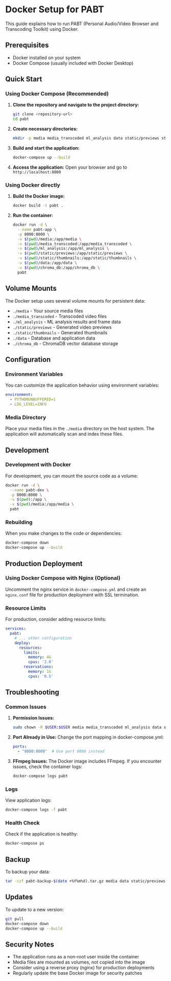 # Docker Setup for PABT

This guide explains how to run PABT (Personal Audio/Video Browser and Transcoding Toolkit) using Docker.

## Prerequisites

- Docker installed on your system
- Docker Compose (usually included with Docker Desktop)

## Quick Start

### Using Docker Compose (Recommended)

1. **Clone the repository and navigate to the project directory:**
   ```bash
   git clone <repository-url>
   cd pabt
   ```

2. **Create necessary directories:**
   ```bash
   mkdir -p media media_transcoded ml_analysis data static/previews static/thumbnails chroma_db
   ```

3. **Build and start the application:**
   ```bash
   docker-compose up --build
   ```

4. **Access the application:**
   Open your browser and go to `http://localhost:8000`

### Using Docker directly

1. **Build the Docker image:**
   ```bash
   docker build -t pabt .
   ```

2. **Run the container:**
   ```bash
   docker run -d \
     --name pabt-app \
     -p 8000:8000 \
     -v $(pwd)/media:/app/media \
     -v $(pwd)/media_transcoded:/app/media_transcoded \
     -v $(pwd)/ml_analysis:/app/ml_analysis \
     -v $(pwd)/static/previews:/app/static/previews \
     -v $(pwd)/static/thumbnails:/app/static/thumbnails \
     -v $(pwd)/data:/app/data \
     -v $(pwd)/chroma_db:/app/chroma_db \
     pabt
   ```

## Volume Mounts

The Docker setup uses several volume mounts for persistent data:

- `./media` - Your source media files
- `./media_transcoded` - Transcoded video files
- `./ml_analysis` - ML analysis results and frame data
- `./static/previews` - Generated video previews
- `./static/thumbnails` - Generated thumbnails
- `./data` - Database and application data
- `./chroma_db` - ChromaDB vector database storage

## Configuration

### Environment Variables

You can customize the application behavior using environment variables:

```yaml
environment:
  - PYTHONUNBUFFERED=1
  - LOG_LEVEL=INFO
```

### Media Directory

Place your media files in the `./media` directory on the host system. The application will automatically scan and index these files.

## Development

### Development with Docker

For development, you can mount the source code as a volume:

```bash
docker run -d \
  --name pabt-dev \
  -p 8000:8000 \
  -v $(pwd):/app \
  -v $(pwd)/media:/app/media \
  pabt
```

### Rebuilding

When you make changes to the code or dependencies:

```bash
docker-compose down
docker-compose up --build
```

## Production Deployment

### Using Docker Compose with Nginx (Optional)

Uncomment the nginx service in `docker-compose.yml` and create an `nginx.conf` file for production deployment with SSL termination.

### Resource Limits

For production, consider adding resource limits:

```yaml
services:
  pabt:
    # ... other configuration
    deploy:
      resources:
        limits:
          memory: 4G
          cpus: '2.0'
        reservations:
          memory: 1G
          cpus: '0.5'
```

## Troubleshooting

### Common Issues

1. **Permission Issues:**
   ```bash
   sudo chown -R $USER:$USER media media_transcoded ml_analysis data static
   ```

2. **Port Already in Use:**
   Change the port mapping in docker-compose.yml:
   ```yaml
   ports:
     - "8080:8000"  # Use port 8080 instead
   ```

3. **FFmpeg Issues:**
   The Docker image includes FFmpeg. If you encounter issues, check the container logs:
   ```bash
   docker-compose logs pabt
   ```

### Logs

View application logs:
```bash
docker-compose logs -f pabt
```

### Health Check

Check if the application is healthy:
```bash
docker-compose ps
```

## Backup

To backup your data:
```bash
tar -czf pabt-backup-$(date +%Y%m%d).tar.gz media data static/previews static/thumbnails ml_analysis chroma_db
```

## Updates

To update to a new version:
```bash
git pull
docker-compose down
docker-compose up --build
```

## Security Notes

- The application runs as a non-root user inside the container
- Media files are mounted as volumes, not copied into the image
- Consider using a reverse proxy (nginx) for production deployments
- Regularly update the base Docker image for security patches 